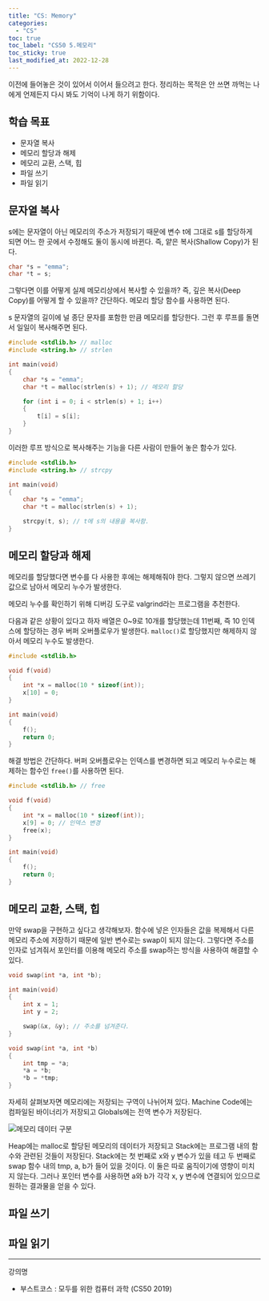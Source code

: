 ```yaml
---
title: "CS: Memory"
categories:
  - "CS"
toc: true
toc_label: "CS50 5.메모리"
toc_sticky: true
last_modified_at: 2022-12-28
---
```


이전에 들어놓은 것이 있어서 이어서 들으려고 한다. 정리하는 목적은 안 쓰면 까먹는 나에게 언제든지 다시 봐도 기억이 나게 하기 위함이다.

## 학습 목표

- 문자열 복사
- 메모리 할당과 해제
- 메모리 교환, 스택, 힙
- 파일 쓰기
- 파일 읽기

## 문자열 복사

s에는 문자열이 아닌 메모리의 주소가 저장되기 때문에 변수 t에 그대로 s를 할당하게 되면 어느 한 곳에서 수정해도 둘이 동시에 바뀐다. 즉, 얕은 복사(Shallow Copy)가 된다.

```c
char *s = "emma";
char *t = s;
```

그렇다면 이를 어떻게 실제 메모리상에서 복사할 수 있을까? 즉, 깊은 복사(Deep Copy)를 어떻게 할 수 있을까? 간단하다. 메모리 할당 함수를 사용하면 된다.

s 문자열의 길이에 널 종단 문자를 포함한 만큼 메모리를 할당한다. 그런 후 루프를 돌면서 일일이 복사해주면 된다.

```c
#include <stdlib.h> // malloc
#include <string.h> // strlen

int main(void)
{
    char *s = "emma";
    char *t = malloc(strlen(s) + 1); // 메모리 할당

    for (int i = 0; i < strlen(s) + 1; i++)
    {
        t[i] = s[i];
    }
}
```

이러한 루프 방식으로 복사해주는 기능을 다른 사람이 만들어 놓은 함수가 있다.

```c
#include <stdlib.h>
#include <string.h> // strcpy

int main(void)
{
    char *s = "emma";
    char *t = malloc(strlen(s) + 1);

    strcpy(t, s); // t에 s의 내용을 복사함.
}
```

## 메모리 할당과 해제

메모리를 할당했다면 변수를 다 사용한 후에는 해제해줘야 한다. 그렇지 않으면 쓰레기 값으로 남아서 메모리 누수가 발생한다.

메모리 누수를 확인하기 위해 디버깅 도구로 valgrind라는 프로그램을 추천한다.

다음과 같은 상황이 있다고 하자 배열은 0~9로 10개를 할당했는데 11번째, 즉 10 인덱스에 할당하는 경우 버퍼 오버플로우가 발생한다. `malloc()`로 할당했지만 해제하지 않아서 메모리 누수도 발생한다.

```c
#include <stdlib.h>

void f(void)
{
    int *x = malloc(10 * sizeof(int));
    x[10] = 0;
}

int main(void)
{
    f();
    return 0;
}
```

해결 방법은 간단하다. 버퍼 오버플로우는 인덱스를 변경하면 되고 메모리 누수로는 해제하는 함수인 `free()`를 사용하면 된다.

```c
#include <stdlib.h> // free

void f(void)
{
    int *x = malloc(10 * sizeof(int));
    x[9] = 0; // 인덱스 변경
    free(x);
}

int main(void)
{
    f();
    return 0;
}
```

## 메모리 교환, 스택, 힙

만약 swap을 구현하고 싶다고 생각해보자. 함수에 넣은 인자들은 값을 복제해서 다른 메모리 주소에 저장하기 때문에 일반 변수로는 swap이 되지 않는다. 그렇다면 주소를 인자로 넘겨줘서 포인터를 이용해 메모리 주소를 swap하는 방식을 사용하여 해결할 수 있다.

```c
void swap(int *a, int *b);

int main(void)
{
    int x = 1;
    int y = 2;

    swap(&x, &y); // 주소를 넘겨준다.
}

void swap(int *a, int *b)
{
    int tmp = *a;
    *a = *b;
    *b = *tmp;
}
```

자세히 살펴보자면 메모리에는 저장되는 구역이 나뉘어져 있다. Machine Code에는 컴파일된 바이너리가 저장되고 Globals에는 전역 변수가 저장된다.

![메모리 데이터 구분](https://cs50.harvard.edu/x/2020/notes/4/memory_layout.png)

Heap에는 malloc로 할당된 메모리의 데이터가 저장되고 Stack에는 프로그램 내의 함수와 관련된 것들이 저장된다. Stack에는 첫 번째로 x와 y 변수가 있을 테고 두 번째로 swap 함수 내의 tmp, a, b가 들어 있을 것이다. 이 둘은 따로 움직이기에 영향이 미치지 않는다. 그러나 포인터 변수를 사용하면 a와 b가 각각 x, y 변수에 연결되어 있으므로 원하는 결과물을 얻을 수 있다.

## 파일 쓰기

## 파일 읽기

---

강의명

- 부스트코스 : 모두를 위한 컴퓨터 과학 (CS50 2019)
